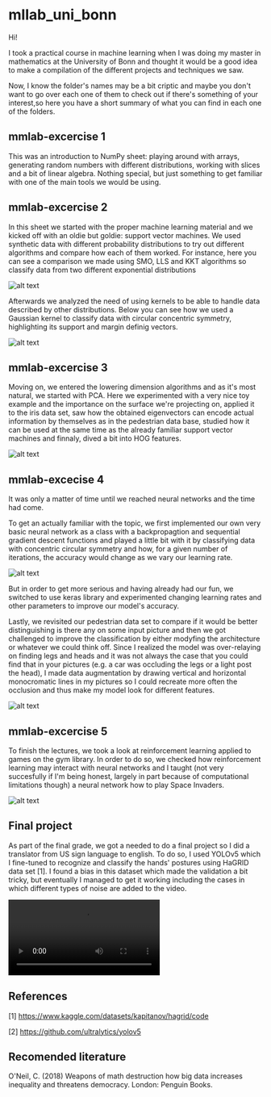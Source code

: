 # mllab_uni_bonn
Hi!

I took a practical course in machine learning when I was doing my master in mathematics at the University of Bonn and thought it would be a good idea to make a compilation of the different projects and techniques we saw.

Now, I know the folder's names may be a bit criptic and maybe you don't want to go over each one of them to check out if there's something of your interest,so here you have a short summary of what you can find in each one of the folders.

## mmlab-excercise 1

This was an introduction to NumPy sheet: playing around with arrays, generating random numbers with different distributions, working with slices and a bit of linear algebra. Nothing special, but just something to get familiar with one of the main tools we would be using.


## mmlab-excercise 2

In this sheet we started with the proper machine learning material and we kicked off with an oldie but goldie: support vector machines.
We used synthetic data with different probability distributions to try out different algorithms and compare how each of them worked. For instance, here you can see a comparison we made using SMO, LLS and KKT algorithms so classify data from two different exponential distributions


![alt text](https://github.com/JoelVO/mllab_uni_bonn/blob/master/pictures/svm.png)


Afterwards we analyzed the need of using kernels to be able to handle data described by other distributions. Below you can see how we used a Gaussian kernel to classify data with circular concentric symmetry, highlighting its support and margin definig vectors.

![alt text](https://github.com/JoelVO/mllab_uni_bonn/blob/master/pictures/gaussian_kernel.png)

## mmlab-excercise 3

Moving on, we entered the lowering dimension algorithms and as it's most natural, we started with PCA. Here we experimented with a very nice toy example and the importance on the surface we're projecting on, applied it to the iris data set, saw how the obtained eigenvectors can encode actual information by themselves as in the pedestrian data base, studied how it can be used at the same time as the already familiar support vector machines and finnaly, dived a bit into HOG features.



![alt text](https://github.com/JoelVO/mllab_uni_bonn/blob/master/pictures/eigenpedestrians.png)


## mmlab-excecise 4

It was only a matter of time until we reached neural networks and the time had come.

To get an actually familiar with the topic, we first implemented our own very basic neural network as a class with a backpropagtion and sequential gradient descent functions and played a little bit with it by classifying data with concentric circular symmetry and how, for a given number of iterations, the accuracy would change as we vary our learning rate.

![alt text](https://github.com/JoelVO/mllab_uni_bonn/blob/master/pictures/lr.png)

But in order to get more serious and having already had our fun, we switched to use keras library and experimented changing learning rates and other parameters to improve our model's accuracy.

Lastly, we revisited our pedestrian data set to compare if it would be better distinguishing is there any on some input picture and then we got challenged to improve the classification by either modyfing the architecture or whatever we could think off. Since I realized the model was over-relaying on finding legs and heads and it was not always the case that you could find that in your pictures (e.g. a car was occluding the legs or a light post the head), I made data augmentation by drawing vertical and horizontal monocromatic lines in my pictures so I could recreate more often the occlusion and thus make my model look for different features.

![alt text](https://github.com/JoelVO/mllab_uni_bonn/blob/master/pictures/augmentation.png)

## mmlab-excercise 5


To finish the lectures, we took a look at reinforcement learning applied to games on the gym library.
In order to do so, we checked how reinforcement learning may interact with neural networks and I taught (not very succesfully if I'm being honest, largely in part because of computational limitations though) a neural network how to play Space Invaders.


![alt text](https://github.com/JoelVO/mllab_uni_bonn/blob/master/pictures/space_invaders.png)

## Final project

As part of the final grade, we got a needed to do a final project so I did a translator from US sign language to english. To do so, I used YOLOv5 which I fine-tuned to recognize and classify the hands' postures using HaGRID data set [1]. I found a bias in this dataset which made the validation a bit tricky, but eventually I managed to get it working including the cases in which different types of noise are added to the video. 

![alt text](https://github.com/JoelVO/mllab_uni_bonn/blob/master/final_project_result.avi)


## References

[1] https://www.kaggle.com/datasets/kapitanov/hagrid/code

[2] https://github.com/ultralytics/yolov5

## Recomended literature

O'Neil, C. (2018) Weapons of math destruction how big data increases inequality and threatens democracy. London: Penguin Books. 
